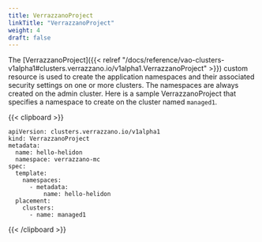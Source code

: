 ```yaml
---
title: VerrazzanoProject
linkTitle: "VerrazzanoProject"
weight: 4
draft: false
---
```

The [VerrazzanoProject]({{< relref "/docs/reference/vao-clusters-v1alpha1#clusters.verrazzano.io/v1alpha1.VerrazzanoProject" >}}) custom resource is used to create the application namespaces and their associated security settings on one or more clusters.  The namespaces are always created on the admin cluster.  Here is a sample VerrazzanoProject that specifies a namespace to create on the cluster named `managed1`.

{{< clipboard >}}
<div class="highlight">

    apiVersion: clusters.verrazzano.io/v1alpha1
    kind: VerrazzanoProject
    metadata:
      name: hello-helidon
      namespace: verrazzano-mc
    spec:
      template:
        namespaces:
          - metadata:
              name: hello-helidon
      placement:
        clusters:
          - name: managed1

</div>
{{< /clipboard >}}
